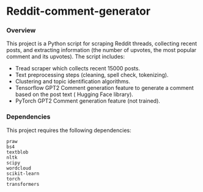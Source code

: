 # Reddit-comment-generator

### Overview
This project is a Python script for scraping Reddit threads, collecting recent posts, and extracting information (the number of upvotes, the most popular comment and its upvotes). The script includes: 
- Tread scraper which collects recent 15000 posts.
- Text preprocessing steps (cleaning, spell check, tokenizing).
- Clustering and topic identification algorithms.
- Tensorflow GPT2 Comment generation feature to generate a comment based on the post text ( Hugging Face library).
- PyTorch GPT2 Comment generation feature (not trained).

### Dependencies
This project requires the following dependencies:
```
praw
bs4
textblob
nltk
scipy
wordcloud
scikit-learn
torch
transformers
```
